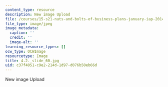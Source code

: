 ```yaml
---
content_type: resource
description: New image Upload
file: /courses/15-s21-nuts-and-bolts-of-business-plans-january-iap-2014/c37f4051c9e2214d1d97d076b50eb66d_4.2._slide_60.jpg
file_type: image/jpeg
image_metadata:
  caption: ''
  credit: ''
  image-alt: ''
learning_resource_types: []
ocw_type: OCWImage
resourcetype: Image
title: 4.2._slide_60.jpg
uid: c37f4051-c9e2-214d-1d97-d076b50eb66d
---
```

New image Upload